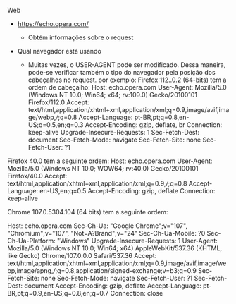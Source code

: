 Web

- https://echo.opera.com/
	- Obtém informações sobre o request

- Qual navegador está usando
	- Muitas vezes, o USER-AGENT pode ser modificado. Dessa maneira, pode-se verificar também o tipo do navegador pela posição dos cabeçalhos no request.
por exemplo:
Firefox 112..0.2 (64-bits) tem a ordem de cabeçalho:
Host:	echo.opera.com
User-Agent:	Mozilla/5.0 (Windows NT 10.0; Win64; x64; rv:109.0) Gecko/20100101 Firefox/112.0
Accept:	text/html,application/xhtml+xml,application/xml;q=0.9,image/avif,image/webp,*/*;q=0.8
Accept-Language:	pt-BR,pt;q=0.8,en-US;q=0.5,en;q=0.3
Accept-Encoding:	gzip, deflate, br
Connection:	keep-alive
Upgrade-Insecure-Requests:	1
Sec-Fetch-Dest:	document
Sec-Fetch-Mode:	navigate
Sec-Fetch-Site:	none
Sec-Fetch-User:	?1

Firefox 40.0 tem a seguinte ordem:
Host:	echo.opera.com
User-Agent:	Mozilla/5.0 (Windows NT 10.0; WOW64; rv:40.0) Gecko/20100101 Firefox/40.0
Accept:	text/html,application/xhtml+xml,application/xml;q=0.9,*/*;q=0.8
Accept-Language:	en-US,en;q=0.5
Accept-Encoding:	gzip, deflate
Connection:	keep-alive

Chrome 107.0.5304.104 (64 bits) tem a seguinte ordem:

Host:	echo.opera.com
Sec-Ch-Ua:	"Google Chrome";v="107", "Chromium";v="107", "Not=A?Brand";v="24"
Sec-Ch-Ua-Mobile:	?0
Sec-Ch-Ua-Platform:	"Windows"
Upgrade-Insecure-Requests:	1
User-Agent:	Mozilla/5.0 (Windows NT 10.0; Win64; x64) AppleWebKit/537.36 (KHTML, like Gecko) Chrome/107.0.0.0 Safari/537.36
Accept:	text/html,application/xhtml+xml,application/xml;q=0.9,image/avif,image/webp,image/apng,*/*;q=0.8,application/signed-exchange;v=b3;q=0.9
Sec-Fetch-Site:	none
Sec-Fetch-Mode:	navigate
Sec-Fetch-User:	?1
Sec-Fetch-Dest:	document
Accept-Encoding:	gzip, deflate
Accept-Language:	pt-BR,pt;q=0.9,en-US;q=0.8,en;q=0.7
Connection:	close